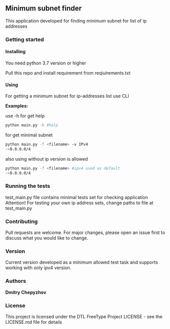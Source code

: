 ## Minimum subnet finder
This application developed for finding minimum subnet for list of ip addresses 

### Getting started
#### Installing
You need python 3.7 version or higher

Pull this repo and install requirement from reqiuirements.txt

#### Using
For getting a minimum subnet for ip-addresses list use CLI

__Examples:__

use -h for get help
```bash
python main.py -h #help
```

for get minimal subnet
```bash
python main.py -f <filename> -v IPv4
->0.0.0.0/4
```
also using without ip version is allowed
```bash
python main.py -f <filename> #ipv4 used as default
->0.0.0.0/4
```

### Running the tests
test_main.py file contains minimal tests set for checking application
Attention! For testing your own ip address sets, change paths to file at test_main.py 

### Contributing
Pull requests are welcome. For major changes, please open an issue first to discuss what you would like to change.

### Version
Current version developed as a minimum allowed test task and supports working with only ipv4 version.

### Authors
__Dmitry Chepyzhov__

### License
This project is licensed under the DTL FreeType Project LICENSE - see the LICENSE.md file for details
